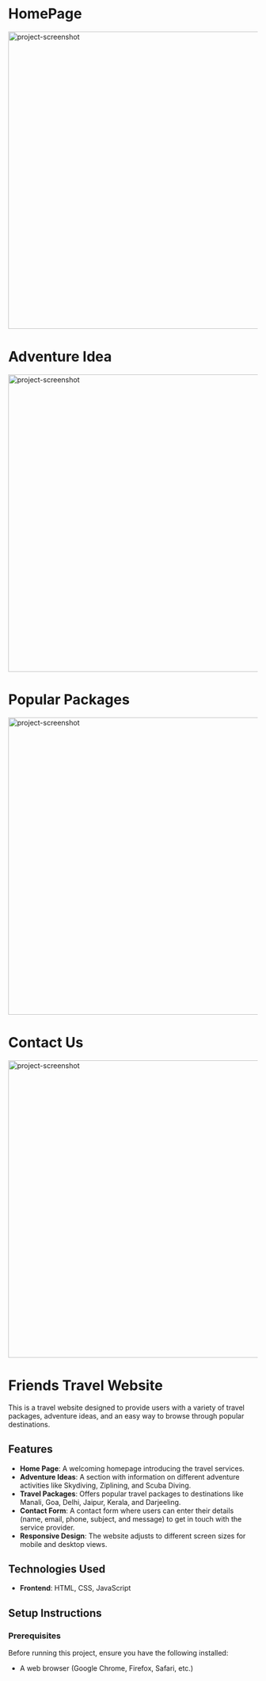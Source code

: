 # HomePage
<img src="https://i.postimg.cc/d0PdX60W/Whats-App-Image-2024-07-05-at-10-22-15-7d0e04fe.jpg(https://i.postimg.cc/ncmgDf09/Screenshot-2024-11-13-105556.png)(https://postimg.cc/QHkJSbVv)" alt="project-screenshot" width="600" height="600/">

# Adventure Idea
<img src="https://i.postimg.cc/wvFm1dQP/Whats-App-Image-2024-07-05-at-10-22-16-0994fa59.jpg(https://postimg.cc/v40LwZrz)" alt="project-screenshot" width="600" height="600/">

# Popular Packages
<img src="https://i.postimg.cc/vTNxvLjt/Whats-App-Image-2024-07-05-at-10-22-16-44e1b605.jpg(https://postimg.cc/CzNbbxQg)" alt="project-screenshot" width="600" height="600/">

# Contact Us
<img src="<a href='https://postimg.cc/TpRCzF8T' target='_blank'><img src='https://i.postimg.cc/TpRCzF8T/Screenshot-2024-11-13-105556.png' border='0' alt='Screenshot-2024-11-13-105556'/></a>" alt="project-screenshot" width="600" height="600/">




# Friends Travel Website

This is a travel website designed to provide users with a variety of travel packages, adventure ideas, and an easy way to browse through popular destinations. 

## Features

- **Home Page**: A welcoming homepage introducing the travel services.
- **Adventure Ideas**: A section with information on different adventure activities like Skydiving, Ziplining, and Scuba Diving.
- **Travel Packages**: Offers popular travel packages to destinations like Manali, Goa, Delhi, Jaipur, Kerala, and Darjeeling.
- **Contact Form**: A contact form where users can enter their details (name, email, phone, subject, and message) to get in touch with the service provider.
- **Responsive Design**: The website adjusts to different screen sizes for mobile and desktop views.

## Technologies Used

- **Frontend**: HTML, CSS, JavaScript

## Setup Instructions

### Prerequisites

Before running this project, ensure you have the following installed:

- A web browser (Google Chrome, Firefox, Safari, etc.)

